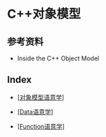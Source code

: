 # C++对象模型

## 参考资料

* Inside the C++ Object Model



## Index

* [[对象模型语意学](../src/InsideTheC++ObjectModel/object.cpp)]
* [[Data语意学](../src/InsideTheC++ObjectModel/data.cpp)]

* [[Function语意学](../src/InsideTheC++ObjectModel/function.cpp)]

